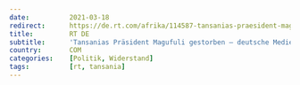 ```yaml
---
date:          2021-03-18
redirect:      https://de.rt.com/afrika/114587-tansanias-praesident-magufuli-gestorben/
title:         RT DE
subtitle:      'Tansanias Präsident Magufuli gestorben – deutsche Medien schüren Gerüchte über Corona-Erkrankung'
country:       COM
categories:    [Politik, Widerstand]
tags:          [rt, tansania]
---
```

